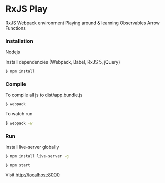 # RxJS Play

RxJS Webpack environment
Playing around & learning
Observables
Arrow Functions


### Installation

Nodejs

Install dependencies (Webpack, Babel, RxJS 5, jQuery)

```sh
$ npm install
```

### Compile
To compile all js to dist/app.bundle.js

```sh
$ webpack
```
To watch run
```sh
$ webpack -w
```

### Run
Install live-server globally
```sh
$ npm install live-server -g
```

```sh
$ npm start
```

Visit [http://localhost:8000](http://localhost:8000)
